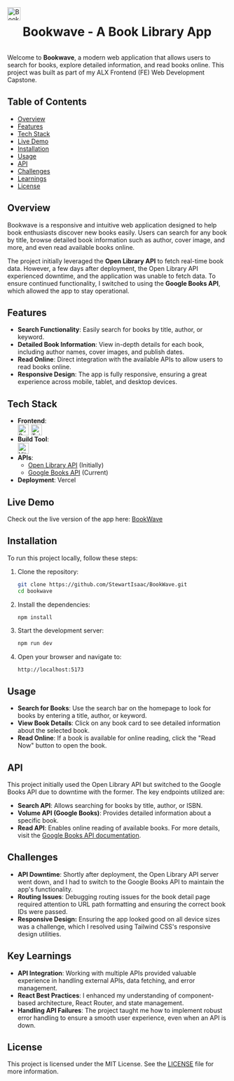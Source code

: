 <div style="display: flex; flex-direction: row; gap: 5px;">
   <img src="https://github.com/user-attachments/assets/8af3d828-6b2b-455a-a965-fbc9cb357823" alt="Bookwave Logo" style="width: 30px;" />

   <h1>Bookwave - A Book Library App</h1>
</div>

Welcome to **Bookwave**, a modern web application that allows users to search for books, explore detailed information, and read books online. This project was built as part of my ALX Frontend (FE) Web Development Capstone.

<h2>Table of Contents</h2>

- [Overview](#overview)
- [Features](#features)
- [Tech Stack](#tech-stack)
- [Live Demo](#live-demo)
- [Installation](#installation)
- [Usage](#usage)
- [API](#api)
- [Challenges](#challenges)
- [Learnings](#key-learnings)
- [License](#license)

<h2 id="overview">Overview</h2>

<p>Bookwave is a responsive and intuitive web application designed to help book enthusiasts discover new books easily. Users can search for any book by title, browse detailed book information such as author, cover image, and more, and even read available books online.</p>

<p>The project initially leveraged the <b>Open Library API</b> to fetch real-time book data. However, a few days after deployment, the Open Library API experienced downtime, and the application was unable to fetch data. To ensure continued functionality, I switched to using the <b>Google Books API</b>, which allowed the app to stay operational.</p>

<h2 id="features">Features</h2>

- **Search Functionality**: Easily search for books by title, author, or keyword.
- **Detailed Book Information**: View in-depth details for each book, including author names, cover images, and publish dates.
- **Read Online**: Direct integration with the available APIs to allow users to read books online.
- **Responsive Design**: The app is fully responsive, ensuring a great experience across mobile, tablet, and desktop devices.

<h2 id="tech-stack">Tech Stack</h2>

- **Frontend**:
  <div style="display: flex; flex-direction: row; gap: 5px;">
     <img src="https://github.com/user-attachments/assets/306800ef-c7f3-402a-9d59-3df2ac5a4d83" alt="React.js Logo" style="width: 25px;" />
     <img src="https://github.com/user-attachments/assets/f15a2862-9ce7-4e0a-a338-af70ce782b86" alt="Tailwind CSS Logo" style="width: 25px;" />
  </div>
- **Build Tool**:
  <div style="display: flex; flex-direction: row; gap: 5px;">
      <img src="https://github.com/user-attachments/assets/656384b8-08e8-4664-96f5-0f4778aa8c80" alt="Vite Logo" style="width: 25px;" />
  </div>
- **APIs**:
  - <a href="https://openlibrary.org/developers/api" target="_blank">Open Library API</a> (Initially)
  - <a href="https://developers.google.com/books/docs/v1/getting_started" target="_blank">Google Books API</a> (Current)
- **Deployment**: Vercel

<h2 id="live-demo">Live Demo</h2>

Check out the live version of the app here: <a href="https://thebookwave.vercel.app" target="_blank">BookWave</a>

<h2 id="installation">Installation</h2>

To run this project locally, follow these steps:

1. Clone the repository:

   ```bash
   git clone https://github.com/StewartIsaac/BookWave.git
   cd bookwave
   ```

2. Install the dependencies:

   ```bash
   npm install
   ```

3. Start the development server:

   ```bash
   npm run dev
   ```

4. Open your browser and navigate to:
   ```
   http://localhost:5173
   ```

<h2 id="usage">Usage</h2>

- **Search for Books**: Use the search bar on the homepage to look for books by entering a title, author, or keyword.
- **View Book Details**: Click on any book card to see detailed information about the selected book.
- **Read Online**: If a book is available for online reading, click the "Read Now" button to open the book.

<h2 id="api">API</h2>

This project initially used the Open Library API but switched to the Google Books API due to downtime with the former. The key endpoints utilized are:

- **Search API**: Allows searching for books by title, author, or ISBN.
- **Volume API (Google Books)**: Provides detailed information about a specific book.
- **Read API**: Enables online reading of available books.
  For more details, visit the <a href="https://developers.google.com/books/docs/v1/getting_started" target="_blank">Google Books API documentation</a>.

<h2 id="challenges">Challenges</h2>

- **API Downtime**: Shortly after deployment, the Open Library API server went down, and I had to switch to the Google Books API to maintain the app's functionality.
- **Routing Issues**: Debugging routing issues for the book detail page required attention to URL path formatting and ensuring the correct book IDs were passed.
- **Responsive Design:** Ensuring the app looked good on all device sizes was a challenge, which I resolved using Tailwind CSS's responsive design utilities.

<h2 id="key-learnings">Key Learnings</h2>

- **API Integration**: Working with multiple APIs provided valuable experience in handling external APIs, data fetching, and error management.
- **React Best Practices**: I enhanced my understanding of component-based architecture, React Router, and state management.
- **Handling API Failures**: The project taught me how to implement robust error handling to ensure a smooth user experience, even when an API is down.

<h2 id="license">License</h2>

This project is licensed under the MIT License. See the [LICENSE](./LICENSE) file for more information.
